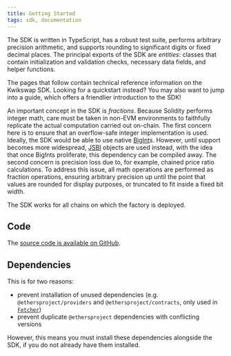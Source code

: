 ```yaml
---
title: Getting Started
tags: sdk, documentation
---
```


The SDK is written in TypeScript, has a robust test suite, performs arbitrary precision arithmetic, 
and supports rounding to significant digits or fixed decimal places. 
The principal exports of the SDK are _entities_: classes that contain initialization and validation checks, 
necessary data fields, and helper functions.

The pages that follow contain technical reference information on the Kwikswap SDK.
Looking for a <Link to='/docs/v1/javascript-SDK/quick-start'>quickstart</Link> instead? 
You may also want to jump into a <Link to='/docs/v1/javascript-SDK/fetching-data'>guide</Link>, 
which offers a friendlier introduction to the SDK!

An important concept in the SDK is _fractions_. Because Solidity performs integer math, care must be taken in 
non-EVM environments to faithfully replicate the actual computation carried out on-chain. 
The first concern here is to ensure that an overflow-safe integer implementation is used. 
Ideally, the SDK would be able to use native [BigInt](https://developer.mozilla.org/en-US/docs/Web/JavaScript/Reference/Global_Objects/BigInt)s. 
However, until support becomes more widespread, [JSBI](https://github.com/GoogleChromeLabs/jsbi) objects are used instead, 
with the idea that once BigInts proliferate, this dependency can be compiled away. 
The second concern is precision loss due to, for example, chained price ratio calculations. 
To address this issue, all math operations are performed as fraction operations, ensuring arbitrary precision up 
until the point that values are rounded for display purposes, or truncated to fit inside a fixed bit width.

The SDK works for all chains on which the <Link to='/docs/v1/smart-contracts/factory#address'>factory</Link> is deployed.

## Code

The [source code is available on GitHub](https://github.com/Kwikswap/sdk).

## Dependencies

This is for two reasons:

 - prevent installation of unused dependencies (e.g. `@ethersproject/providers` and `@ethersproject/contracts`, only used in [`Fetcher`](/docs/v1/SDK/fetcher))
 - prevent duplicate `@ethersproject` dependencies with conflicting versions

However, this means you must install these dependencies alongside the SDK, if you do not already have them installed.